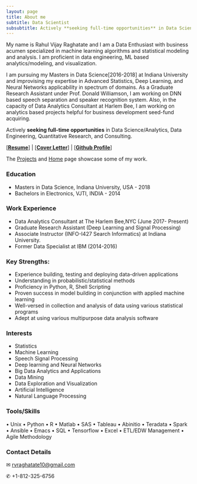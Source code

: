 ```yaml
---
layout: page
title: About me
subtitle: Data Scientist
subsubtitle: Actively **seeking full-time opportunities** in Data Science/Analytics, Data Engineering, Quantitative Research, and Consulting.
---
```


My name is Rahul Vijay Raghatate and I am a Data Enthusiast with business acumen specialized in machine learning algorithms and statistical modeling and analysis. I am proficient in data engineering, ML based analytics/modeling, and visualization. 

I am pursuing my Masters in Data Science[2016-2018] at Indiana University and improvising my expertise in Advanced Statistics, Deep Learning, and Neural Networks applicability in spectrum of domains. As a Graduate Research Assistant under Prof. Donald Williamson, I am working on DNN based speech separation and speaker recognition system. Also, in the capacity of Data Analytics Consultant at Harlem Bee, I am working on analytics based projects helpful for business development seed-fund acquiring.

Actively **seeking full-time opportunities** in Data Science/Analytics, Data Engineering, Quantitative Research, and Consulting.


[**[Resume](https://drive.google.com/open?id=0B2K6NkS5WwfraVJzaGV2dE95LXM)**]  | [**[Cover Letter](https://drive.google.com/open?id=13_fvlnnSzdc4DHD7W30fwsg9By6JIeSL)**] | [**[Github Profile](https://github.com/rahulraghatate)**]

The [Projects](https://rahulraghatate.github.io/projects/) and [Home](https://rahulraghatate.github.io/) page showcase some of my work.



### Education

- Masters in Data Science, Indiana University, USA - 2018
- Bachelors in Electronics, VJTI, INDIA - 2014

### Work Experience

- Data Analytics Consultant at The Harlem Bee,NYC (June 2017- Present)
- Graduate Research Assistant (Deep Learning and Signal Processing)
- Associate Instructor (INFO-I427 Search Informatics) at Indiana University.
- Former Data Specialist at IBM (2014-2016) 

### Key Strengths:

- Experience building, testing and deploying data-driven applications
-	Understanding in probabilistic/statistical methods
-	Proficiency in Python, R, Shell Scripting
-	Proven success in model building in conjunction with applied machine learning
- Well-versed in collection and analysis of data using various statistical programs
- Adept at using various multipurpose data analysis software

### Interests

- Statistics
- Machine Learning
- Speech Signal Processing
- Deep learning and Neural Networks
- Big Data Analytics and Applications
- Data Mining
- Data Exploration and Visualization
- Artificial Intelligence
- Natural Language Processing

### Tools/Skills

• Unix • Python • R • Matlab • SAS • Tableau • Abinitio • Teradata • Spark • Ansible • Emacs • SQL • Tensorflow • Excel • ETL/EDW Management • Agile Methodology 

### Contact Details

✉ rvraghatate10@gmail.com

✆ +1-812-325-6756
